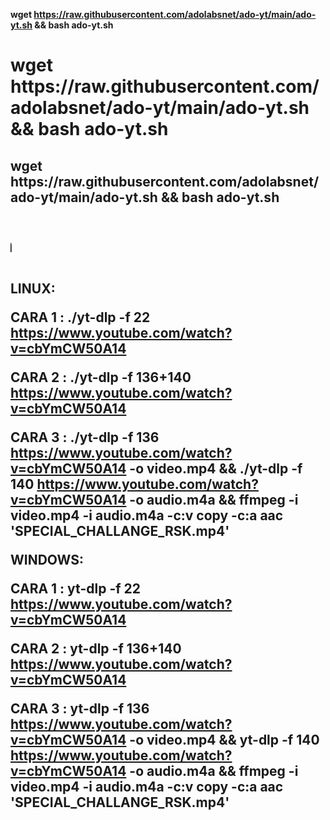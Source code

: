 <b> wget https://raw.githubusercontent.com/adolabsnet/ado-yt/main/ado-yt.sh && bash ado-yt.sh

<h1> wget https://raw.githubusercontent.com/adolabsnet/ado-yt/main/ado-yt.sh && bash ado-yt.sh

<h2> wget https://raw.githubusercontent.com/adolabsnet/ado-yt/main/ado-yt.sh && bash ado-yt.sh
  
<marquee width="60%" direction="right" height="100px">
<h2> wget https://raw.githubusercontent.com/adolabsnet/ado-yt/main/ado-yt.sh && bash ado-yt.sh
</marquee>

  

LINUX: 
  
CARA 1 :
./yt-dlp -f 22 https://www.youtube.com/watch?v=cbYmCW50A14

CARA 2 : 
./yt-dlp -f 136+140 https://www.youtube.com/watch?v=cbYmCW50A14

CARA 3 : 
./yt-dlp -f 136 https://www.youtube.com/watch?v=cbYmCW50A14 -o video.mp4 && ./yt-dlp -f 140 https://www.youtube.com/watch?v=cbYmCW50A14 -o audio.m4a && ffmpeg -i video.mp4 -i audio.m4a -c:v copy -c:a aac 'SPECIAL_CHALLANGE_RSK.mp4'

  
  
  WINDOWS:

CARA 1 : yt-dlp -f 22 https://www.youtube.com/watch?v=cbYmCW50A14

CARA 2 : yt-dlp -f 136+140 https://www.youtube.com/watch?v=cbYmCW50A14

CARA 3 : yt-dlp -f 136 https://www.youtube.com/watch?v=cbYmCW50A14 -o video.mp4 && yt-dlp -f 140 https://www.youtube.com/watch?v=cbYmCW50A14 -o audio.m4a && ffmpeg -i video.mp4 -i audio.m4a -c:v copy -c:a aac 'SPECIAL_CHALLANGE_RSK.mp4'
